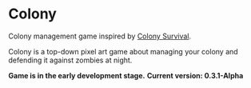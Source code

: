 # Colony
Colony management game inspired by [Colony Survival](https://store.steampowered.com/app/366090/Colony_Survival/).

Colony is a top-down pixel art game about managing your colony and defending it against zombies at night.

**Game is in the early development stage.**
**Current version: 0.3.1-Alpha**
